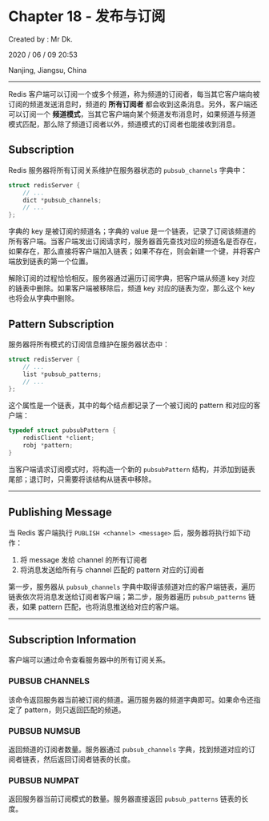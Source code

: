 # Chapter 18 - 发布与订阅

Created by : Mr Dk.

2020 / 06 / 09 20:53

Nanjing, Jiangsu, China

---

Redis 客户端可以订阅一个或多个频道，称为频道的订阅者，每当其它客户端向被订阅的频道发送消息时，频道的 **所有订阅者** 都会收到这条消息。另外，客户端还可以订阅一个 **频道模式**，当其它客户端向某个频道发布消息时，如果频道与频道模式匹配，那么除了频道订阅者以外，频道模式的订阅者也能接收到消息。

## Subscription

Redis 服务器将所有订阅关系维护在服务器状态的 `pubsub_channels` 字典中：

```c
struct redisServer {
    // ...
    dict *pubsub_channels;
    // ...
};
```

字典的 key 是被订阅的频道名；字典的 value 是一个链表，记录了订阅该频道的所有客户端。当客户端发出订阅请求时，服务器首先查找对应的频道名是否存在，如果存在，那么直接将客户端加入链表；如果不存在，则会新建一个键，并将客户端放到链表的第一个位置。

解除订阅的过程恰恰相反。服务器通过遍历订阅字典，把客户端从频道 key 对应的链表中删除。如果客户端被移除后，频道 key 对应的链表为空，那么这个 key 也将会从字典中删除。

## Pattern Subscription

服务器将所有模式的订阅信息维护在服务器状态中：

```c
struct redisServer {
    // ...
    list *pubsub_patterns;
    // ...
};
```

这个属性是一个链表，其中的每个结点都记录了一个被订阅的 pattern 和对应的客户端：

```c
typedef struct pubsubPattern {
    redisClient *client;
    robj *pattern;
}
```

当客户端请求订阅模式时，将构造一个新的 `pubsubPattern` 结构，并添加到链表尾部；退订时，只需要将该结构从链表中移除。

---

## Publishing Message

当 Redis 客户端执行 `PUBLISH <channel> <message>` 后，服务器将执行如下动作：

1. 将 message 发给 channel 的所有订阅者
2. 将消息发送给所有与 channel 匹配的 pattern 对应的订阅者

第一步，服务器从 `pubsub_channels` 字典中取得该频道对应的客户端链表，遍历链表依次将消息发送给订阅者客户端；第二步，服务器遍历 `pubsub_patterns` 链表，如果 pattern 匹配，也将消息推送给对应的客户端。

---

## Subscription Information

客户端可以通过命令查看服务器中的所有订阅关系。

### PUBSUB CHANNELS

该命令返回服务器当前被订阅的频道。遍历服务器的频道字典即可。如果命令还指定了 pattern，则只返回匹配的频道。

### PUBSUB NUMSUB

返回频道的订阅者数量。服务器通过 `pubsub_channels` 字典，找到频道对应的订阅者链表，然后返回订阅者链表的长度。

### PUBSUB NUMPAT

返回服务器当前订阅模式的数量。服务器直接返回 `pubsub_patterns` 链表的长度。
